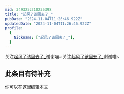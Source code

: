 ```yaml
---
mid: 3493257210235398
title: "起风了该回去了_"
pubDate: "2024-11-04T11:26:46.922Z"
updatedDate: "2024-11-04T11:26:46.922Z"
profile:
  {
    Nickname: ["起风了该回去了_"],
  }
---
```


关注[起风了该回去了_](https://space.bilibili.com/3493257210235398)谢谢喵~ 关注[起风了该回去了_](https://space.bilibili.com/3493257210235398)谢谢喵~

## 此条目有待补充
你可以在[这里](https://github.com/Yuhanawa/VTuber.ICU/edit/master/src/content/v/起风了该回去了_/index.md)编辑本文
